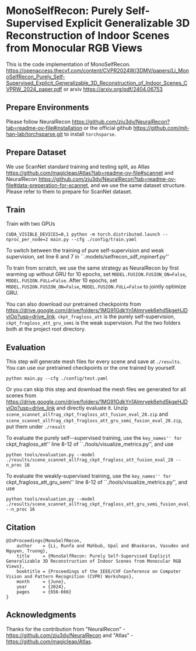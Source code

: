 # MonoSelfRecon: Purely Self-Supervised Explicit Generalizable 3D Reconstruction of Indoor Scenes from Monocular RGB Views
This is the code implementation of MonoSelfRecon. https://openaccess.thecvf.com/content/CVPR2024W/3DMV/papers/Li_MonoSelfRecon_Purely_Self-Supervised_Explicit_Generalizable_3D_Reconstruction_of_Indoor_Scenes_CVPRW_2024_paper.pdf or arxiv
https://arxiv.org/pdf/2404.06753

## Prepare Environments
Please follow NeuralRecon https://github.com/zju3dv/NeuralRecon?tab=readme-ov-file#installation or the official github https://github.com/mit-han-lab/torchsparse.git to install `torchsparse`.

## Prepare Dataset
We use ScanNet standard training and testing split, as Atlas https://github.com/magicleap/Atlas?tab=readme-ov-file#scannet and NeuralRecon https://github.com/zju3dv/NeuralRecon?tab=readme-ov-file#data-preperation-for-scannet, and we use the same dataset structure. Please refer to them to prepare for ScanNet dataset.

## Train
Train with two GPUs
```
CUDA_VISIBLE_DEVICES=0,1 python -m torch.distributed.launch --nproc_per_node=2 main.py --cfg ./config/train.yaml
```
To switch between the training of pure self-supervision and weak supervision, set line 6 and 7 in ``.models/selfrecon_sdf_mpinerf.py''

To train from scratch, we use the same strategy as NeuralRecon by first warming up without GRU for 10 epochs, set `MODEL.FUSION.FUSION_ON=False`, `MODEL.FUSION.FULL=False`. After 10 epochs, set `MODEL.FUSION.FUSION_ON=False`, `MODEL.FUSION.FULL=False` to jointly optimize GRU.

You can also download our pretrained checkpoints from https://drive.google.com/drive/folders/1MG91GdkYn1Almryek6ehd5kgeHJDviOp?usp=drive_link. `ckpt_fragloss_att` is the purely self-supervision, `ckpt_fragloss_att_gru_semi` is the weak supervision. Put the two folders both at the project root directory.

## Evaluation
This step will generate mesh files for every scene and save at `./results`. You can use our pretrained checkpoints or the one trained by yourself.
```
python main.py --cfg ./config/test.yaml
```
Or you can skip this step and download the mesh files we generated for all scenes from https://drive.google.com/drive/folders/1MG91GdkYn1Almryek6ehd5kgeHJDviOp?usp=drive_link and directly evaluate it. Unzip `scene_scannet_allfrag_ckpt_fragloss_att_fusion_eval_28.zip` and `scene_scannet_allfrag_ckpt_fragloss_att_gru_semi_fusion_eval_20.zip`, put them under `./result`

To evaluate the purely self--supervised training, use the ``key_names'' for ``ckpt_fragloss_att'' line 8-12 of ``./tools/visualize_metrics.py'', and use
 ```
python tools/evaluation.py --model ./results/scene_scannet_allfrag_ckpt_fragloss_att_fusion_eval_28 --n_proc 16
```
To evaluate the weakly-supervised training, use the ``key_names'' for ``ckpt_fragloss_att_gru_semi'' line 8-12 of ``./tools/visualize_metrics.py'', and use
```
python tools/evaluation.py --model ./results/scene_scannet_allfrag_ckpt_fragloss_att_gru_semi_fusion_eval_20 --n_proc 16
```

## Citation 
```
@InProceedings{MonoSelfRecon,
    author    = {Li, Runfa and Mahbub, Upal and Bhaskaran, Vasudev and Nguyen, Truong},
    title     = {MonoSelfRecon: Purely Self-Supervised Explicit Generalizable 3D Reconstruction of Indoor Scenes from Monocular RGB Views},
    booktitle = {Proceedings of the IEEE/CVF Conference on Computer Vision and Pattern Recognition (CVPR) Workshops},
    month     = {June},
    year      = {2024},
    pages     = {656-666}
}
```

## Acknowledgments
Thanks for the contribution from "NeuralRecon" - https://github.com/zju3dv/NeuralRecon and "Atlas" - https://github.com/magicleap/Atlas. 
